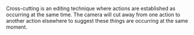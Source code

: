 Cross-cutting is an editing technique where actions are established as occurring at the same time. The camera will cut away from one action to another action elsewhere to suggest these things are occurring at the same moment.